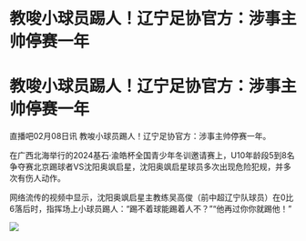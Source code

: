 # 教唆小球员踢人！辽宁足协官方：涉事主帅停赛一年

# 教唆小球员踢人！辽宁足协官方：涉事主帅停赛一年

直播吧02月08日讯 教唆小球员踢人！辽宁足协官方：涉事主帅停赛一年。

在广西北海举行的2024基石·渝皓杯全国青少年冬训邀请赛上，U10年龄段5到8名争夺赛北京踢球者VS沈阳奥飒启星，沈阳奥飒启星球员多次出现危险犯规，并多次有伤人动作。

网络流传的视频中显示，沈阳奥飒启星主教练吴高俊（前中超辽宁队球员）在0比6落后时，指挥场上小球员踢人：“踢不着球能踢着人不？”“他再过你你就踢他！”

![](https://inews.gtimg.com/om_bt/OgriehJY00jNnrdXK6EDY3OFTwhR98JDx8TTsRhVDCn_kAA/1000)

